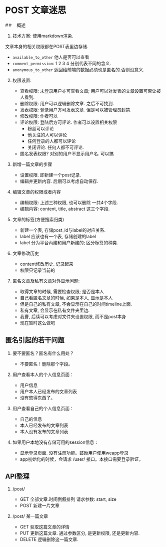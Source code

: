 # POST 文章迷思

#＃　概述

1. 技术方案:
使用markdown渲染.

文章本身的相关权限都在POST表里边存储. 
+ `available_to_other` 他人是否可以查看
+ `comment_permission`: 1 2 3 4 分别代表不同的含义.
+ `anonymous_to_other` 返回给前端的数据必须也是匿名的.否则没意义.

2. 权限设置:
   + 查看权限: 未登录用户亦可查看文章; 用户可以对发表的文章设置可否让被人看到.
   + 删除权限: 用户可以逻辑删除文章. 之后不可找到.
   + 发表权限: 登录用户方可发表文章. 但是可以被管理员封禁.
   + 修改权限: 作者可以
   + 评论权限: 登陆后方可评论. 作者可以设置相关权限
     + 粉丝可以评论
     + 他关注的人可以评论
     + 任何登录的人都可以评论
     + 关闭评论. 任何人都不可评论.
   + 匿名发表权限? 对别的用户不显示用户名. 可以搞

3. 新增一篇文章的步骤
   + 设置权限. 即新建一个post记录. 
   + 编辑并更新内容. 后期可以考虑自动保存.

4. 编辑文章的权限或者内容
   + 编辑权限: 上述三种权限, 也可以删除 一共4个字段.
   + 编辑内容: content, title, abstract 这三个字段.

5. 文章的标签(方便搜索归类)

   + 新建一个表, 存储post_id与label的对应关系.
   + label 应该也有一个表, 存储创建的label
   + label 分为平台內建和用户新建的; 区分标签的种类.

6. 文章修改历史
   + content修改历史. 记录起来
   + 权限只记录当前的
   
7. 匿名文章及私有文章对外显示问题:
   + 取得文章的时候, 需要检查权限; 是否是本人
   + 自己看匿名文章的时候, 如果是本人, 显示是本人
   + 但是自己的私有文章, 不会显示在自己的时间timeline上面.
   + 私有文章, 会显示在私有文件夹里边.
   + 我曹, 后续可以考虑对文件夹设置权限, 而不是post本身
   + 现在暂时这么做吧
   
## 匿名引起的若干问题

1. 要不要匿名？匿名有什么用处？
   + 不要匿名！删除那个字段。

2. 用户查看本人的个人信息页面：
   + 用户信息
   + 用户本人已经发布的文章列表
   + 没有憋得东西了。

3. 用户查看自己的个人信息页面：
   + 自己的信息
   + 本人已经发布的文章列表
   + 本人没有发布的文章列表
   
4. 如果用户本地没有存储可用的session信息：
   + 显示登录页面. 没有注册功能。鼓励用户使用weapp登录
   + app初始化的时候，会请求 /user/ 接口。本接口需要登录验证。


## API整理

1. /post/ 
   + GET 全部文章.时间倒叙排列 请求参数: start, size
   + POST 新建一片文章

2. /post/<id number> 某一篇文章
   + GET 获取这篇文章的详情
   + PUT 更新这篇文章. 通过参数区分, 是更新权限, 还是更新内容.
   + DELETE 逻辑删除这一篇文章.
